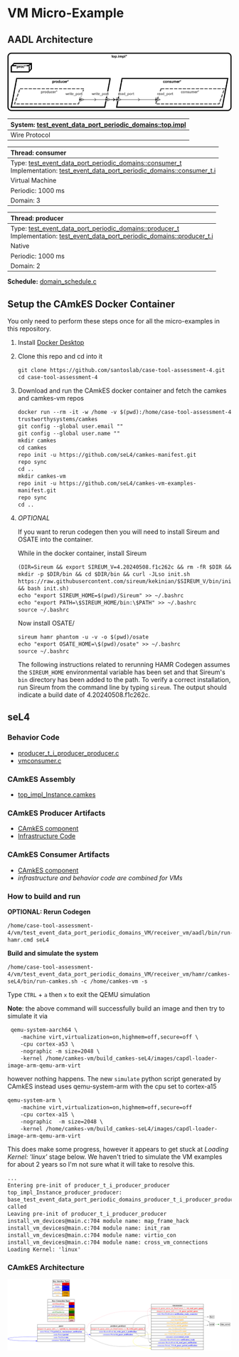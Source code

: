 # <!--start__vm-micro-example-title-->VM Micro-Example<!--end____vm-micro-example-title-->
<!--start__vm-micro-example-description-->
<!--end____vm-micro-example-description-->
## <!--start__vm-micro-example_arch-section-title-->AADL Architecture<!--end____vm-micro-example_arch-section-title-->
<!--start__vm-micro-example_arch-section-description-->
![AADL Arch](aadl/diagrams/aadl-arch.png)
<!--end____vm-micro-example_arch-section-description-->
<!--start__vm-micro-example_arch-section_aadl-arch-component-info-top_impl_instance-->
|System: [test_event_data_port_periodic_domains::top.impl](aadl/test_event_data_port_periodic_domains.aadl#L95)|
|:--|
|Wire Protocol|
<!--end____vm-micro-example_arch-section_aadl-arch-component-info-top_impl_instance-->
<!--start__vm-micro-example_arch-section_aadl-arch-component-info-consumer-->
|Thread: consumer <!--[consumer](aadl/test_event_data_port_periodic_domains.aadl#L63)--> |
|:--|
|Type: [test_event_data_port_periodic_domains::consumer_t](aadl/test_event_data_port_periodic_domains.aadl#L44)<br>Implementation: [test_event_data_port_periodic_domains::consumer_t.i](aadl/test_event_data_port_periodic_domains.aadl#L56)|
|Virtual Machine|
|Periodic: 1000 ms|
|Domain: 3|

<!--end____vm-micro-example_arch-section_aadl-arch-component-info-consumer-->
<!--start__vm-micro-example_arch-section_aadl-arch-component-info-producer-->
|Thread: producer <!--[producer](aadl/test_event_data_port_periodic_domains.aadl#L35)--> |
|:--|
|Type: [test_event_data_port_periodic_domains::producer_t](aadl/test_event_data_port_periodic_domains.aadl#L13)<br>Implementation: [test_event_data_port_periodic_domains::producer_t.i](aadl/test_event_data_port_periodic_domains.aadl#L25)|
|Native|
|Periodic: 1000 ms|
|Domain: 2|

<!--end____vm-micro-example_arch-section_aadl-arch-component-info-producer-->
<!--start__vm-micro-example_arch-section_aadl-arch-component-info-schedule-->
**Schedule:** [domain_schedule.c](aadl/domain_schedule.c)
<!--end____vm-micro-example_arch-section_aadl-arch-component-info-schedule-->

## <!--start__vm-micro-example_setup-title-->Setup the CAmkES Docker Container<!--end____vm-micro-example_setup-title-->
<!--start__vm-micro-example_setup-description-->
<!--end____vm-micro-example_setup-description-->
<!--start__vm-micro-example_setup_setup-block-->
You only need to perform these steps once for all the micro-examples in this
repository.

1. Install [Docker Desktop](https://www.docker.com/products/docker-desktop/)

1. Clone this repo and cd into it

   ```
   git clone https://github.com/santoslab/case-tool-assessment-4.git
   cd case-tool-assessment-4
   ```

1. Download and run the CAmkES docker container and fetch the camkes and camkes-vm repos

   ```
   docker run --rm -it -w /home -v $(pwd):/home/case-tool-assessment-4 trustworthysystems/camkes
   git config --global user.email ""
   git config --global user.name ""
   mkdir camkes
   cd camkes
   repo init -u https://github.com/seL4/camkes-manifest.git
   repo sync
   cd ..
   mkdir camkes-vm
   repo init -u https://github.com/seL4/camkes-vm-examples-manifest.git
   repo sync
   cd ..
   ```

1. *OPTIONAL*

    If you want to rerun codegen then you will need to install Sireum
    and OSATE into the container.

    While in the docker container, install Sireum
    ```
    (DIR=Sireum && export SIREUM_V=4.20240508.f1c262c && rm -fR $DIR && mkdir -p $DIR/bin && cd $DIR/bin && curl -JLso init.sh https://raw.githubusercontent.com/sireum/kekinian/$SIREUM_V/bin/init.sh && bash init.sh)
    echo "export SIREUM_HOME=$(pwd)/Sireum" >> ~/.bashrc
    echo "export PATH=\$SIREUM_HOME/bin:\$PATH" >> ~/.bashrc
    source ~/.bashrc
    ```

    Now install OSATE/

    ```
    sireum hamr phantom -u -v -o $(pwd)/osate
    echo "export OSATE_HOME=\$(pwd)/osate" >> ~/.bashrc
    source ~/.bashrc
    ```

    The following instructions related to rerunning HAMR Codegen assumes
    the ``SIREUM_HOME`` environmental variable has been set and that Sireum's
    ``bin`` directory has been added to the path. To verify a correct installation,
    run Sireum from the command line by typing ``sireum``. The output should indicate
    a build date of 4.20240508.f1c262c.
<!--end____vm-micro-example_setup_setup-block-->

## <!--start__vm-micro-example_vm-title-->seL4<!--end____vm-micro-example_vm-title-->
<!--start__vm-micro-example_vm-description-->
<!--end____vm-micro-example_vm-description-->
### <!--start__vm-micro-example_vm_vm_behavior-title-->Behavior Code<!--end____vm-micro-example_vm_vm_behavior-title-->
<!--start__vm-micro-example_vm_vm_behavior-description-->
<!--end____vm-micro-example_vm_vm_behavior-description-->
<!--start__vm-micro-example_vm_vm_behavior_vm_behavior_block-->
 - [producer_t_i_producer_producer.c](hamr/c/ext-c/producer_t_i_producer_producer/producer_t_i_producer_producer.c)
 - [vmconsumer.c](hamr/camkes-seL4/components/VM/apps/vmconsumer/vmconsumer.c)
<!--end____vm-micro-example_vm_vm_behavior_vm_behavior_block-->

### <!--start__vm-micro-example_vm_vm_assembly-title-->CAmkES Assembly<!--end____vm-micro-example_vm_vm_assembly-title-->
<!--start__vm-micro-example_vm_vm_assembly-description-->
<!--end____vm-micro-example_vm_vm_assembly-description-->
<!--start__vm-micro-example_vm_vm_assembly_vm_assembly_block-->
 - [top_impl_Instance.camkes](hamr/camkes-seL4/top_impl_Instance.camkes)
<!--end____vm-micro-example_vm_vm_assembly_vm_assembly_block-->

### <!--start__vm-micro-example_vm_vm_producer-title-->CAmkES Producer Artifacts<!--end____vm-micro-example_vm_vm_producer-title-->
<!--start__vm-micro-example_vm_vm_producer-description-->
<!--end____vm-micro-example_vm_vm_producer-description-->
<!--start__vm-micro-example_vm_vm_producer_vm_producer_block-->
 - [CAmkES component](hamr/camkes-seL4/components/producer_t_i_producer_producer/producer_t_i_producer_producer.camkes)
 - [Infrastructure Code](hamr/camkes-seL4/components/producer_t_i_producer_producer/src/sb_producer_t_i.c)
<!--end____vm-micro-example_vm_vm_producer_vm_producer_block-->

### <!--start__vm-micro-example_vm_vm_consumer-title-->CAmkES Consumer Artifacts<!--end____vm-micro-example_vm_vm_consumer-title-->
<!--start__vm-micro-example_vm_vm_consumer-description-->
<!--end____vm-micro-example_vm_vm_consumer-description-->
<!--start__vm-micro-example_vm_vm_consumer_vm_consumer_block-->
 - [CAmkES component](hamr/camkes-seL4/components/VM_consumer_p_i_consumer/VM_consumer_p_i_consumer.camkes)
 - *infrastructure and behavior code are combined for VMs*
<!--end____vm-micro-example_vm_vm_consumer_vm_consumer_block-->

### <!--start__vm-micro-example_vm_vm-rerun-title-->How to build and run<!--end____vm-micro-example_vm_vm-rerun-title-->
<!--start__vm-micro-example_vm_vm-rerun-description-->
<!--end____vm-micro-example_vm_vm-rerun-description-->
<!--start__vm-micro-example_vm_vm-rerun_vm-rerun-codegen-->
**OPTIONAL: Rerun Codegen**

```
/home/case-tool-assessment-4/vm/test_event_data_port_periodic_domains_VM/receiver_vm/aadl/bin/run-hamr.cmd seL4
```
<!--end____vm-micro-example_vm_vm-rerun_vm-rerun-codegen-->
<!--start__vm-micro-example_vm_vm-rerun_vm-rerun-buildsim-->
**Build and simulate the system**

```
/home/case-tool-assessment-4/vm/test_event_data_port_periodic_domains_VM/receiver_vm/hamr/camkes-seL4/bin/run-camkes.sh -c /home/camkes-vm -s
```

Type ``CTRL`` + ``a`` then `x` to exit the QEMU simulation

<!--end____vm-micro-example_vm_vm-rerun_vm-rerun-buildsim-->

**Note**: the above command will successfully build an image and then try to simulate it via

```
 qemu-system-aarch64 \
    -machine virt,virtualization=on,highmem=off,secure=off \
    -cpu cortex-a53 \
    -nographic -m size=2048 \
    -kernel /home/camkes-vm/build_camkes-seL4/images/capdl-loader-image-arm-qemu-arm-virt
```

however nothing happens. The new `simulate` python script generated by CAmkES instead uses qemu-system-arm with the cpu set to cortex-a15

```
qemu-system-arm \
    -machine virt,virtualization=on,highmem=off,secure=off 
    -cpu cortex-a15 \ 
    -nographic  -m size=2048 \
    -kernel /home/camkes-vm/build_camkes-seL4/images/capdl-loader-image-arm-qemu-arm-virt
```

This does make some progress, however it appears to get stuck at *Loading Kernel: 'linux'* stage below.  We haven't tried to simulate the VM examples for about 2 years so I'm not sure what it will take to resolve this.

```
...
Entering pre-init of producer_t_i_producer_producer
top_impl_Instance_producer_producer: base_test_event_data_port_periodic_domains_producer_t_i_producer_producer_initialise_ called
Leaving pre-init of producer_t_i_producer_producer
install_vm_devices@main.c:704 module name: map_frame_hack
install_vm_devices@main.c:704 module name: init_ram
install_vm_devices@main.c:704 module name: virtio_con
install_vm_devices@main.c:704 module name: cross_vm_connections
Loading Kernel: 'linux'
```

### <!--start__vm-micro-example_vm_vm_camkesarch-title-->CAmkES Architecture<!--end____vm-micro-example_vm_vm_camkesarch-title-->
<!--start__vm-micro-example_vm_vm_camkesarch-description-->
<!--end____vm-micro-example_vm_vm_camkesarch-description-->
<!--start__vm-micro-example_vm_vm_camkesarch_vm_camkesarch_block-->
![CAmkES-HAMR-arch-seL4.svg](aadl/diagrams/CAmkES-HAMR-arch-SeL4.svg)
<!--end____vm-micro-example_vm_vm_camkesarch_vm_camkesarch_block-->
